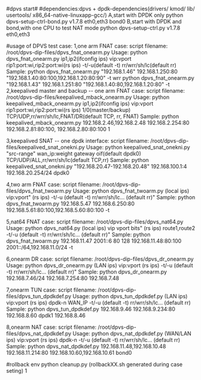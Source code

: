 #dpvs start#
#dependencies:dpvs + dpdk-dependencies(drivers/  kmod/  lib/  usertools/  x86_64-native-linuxapp-gcc/) 
A,start with DPDK only
python dpvs-setup-ctrl-bond.py v1.7.8 eth0,eth3 bond0
B,start with DPDK and bond,with one CPU to test NAT mode
python dpvs-setup-ctrl.py v1.7.8 eth0,eth3

#usage of DPVS test case:
1,one arm FNAT case:
script filename: /root/dpvs-dip-files/dpvs_fnat_onearm.py
Usage:
      python dpvs_fnat_onearm.py  ip1,ip2(ifconfig ips) vip:vport
      rip1:port:wi,rip2:port:wi(rs ips)   -t/-u(default -t) rr/wrr/sh/lc(default rr)
Sample:
    python dpvs_fnat_onearm.py "192.168.1.46" 192.168.1.250:80 "192.168.1.40:80:100,192.168.1.20:80:90" -t wrr
    python dpvs_fnat_onearm.py "192.168.1.43" 192.168.1.251:80 "192.168.1.40:80,192.168.1.20:80" -t
2,keepalived master and backup -- one arm FNAT case:
script filename: /root/dpvs-dip-files/keepalived_mback_onearm.py
Usage:
      python keepalived_mback_onearm.py  ip1,ip2(ifconfig ips) vip:vport
      rip1:port:wi,rip2:port:wi(rs ips)   1/0(master/backup) TCP/UDP,rr/wrr/sh/lc,FNAT/DR(default  TCP, rr, FNAT)
Sample:
      python keepalived_mback_onearm.py 192.168.2.46,192.168.2.48 192.168.2.254:80 192.168.2.81:80:100, 192.168.2.80:80:100 1    

3,keepalived SNAT -- one dpdk interface:
script filename: /root/dpvs-dip-files/keepalived_snat_onekni.py
Usage:
      python keepalived_snat_onekni.py "src-range"  wan_ip:weight gateway oif(default dpdk0) 
                  TCP/UDP/ALL,rr/wrr/sh/lc(default TCP,rr)
Sample:
      python keepalived_snat_onekni.py "192.168.20.47-192.168.20.48"  192.168.100.1:4 192.168.20.254/24 dpdk0

4,two arm FNAT case:
script filename: /root/dpvs-dip-files/dpvs_fnat_twoarm.py
Usage:
      python dpvs_fnat_twoarm.py  (local ips) vip:vport"
             (rs ips)   -t/-u (default -t) rr/wrr/sh/lc... (default rr)"
Sample:
      python dpvs_fnat_twoarm.py 192.168.5.47 192.168.6.250:80 192.168.5.61:80:100,192.168.5.60:80:100 -t

5,nat64 FNAT case:
script filename: /root/dpvs-dip-files/dpvs_nat64.py
Usage:
      python dpvs_nat64.py  (local ips) vip vport bits"
             (rs ips) route1,route2  -t/-u (default -t) rr/wrr/sh/lc... (default rr)"
Sample:
      python dpvs_fnat_twoarm.py  192.168.11.47 2001::6 80 128 192.168.11.48:80:100 2001::/64,192.168.11.0/24 -t

6,onearm DR case:
script filename: /root/dpvs-dip-files/dpvs_dr_onearm.py
Usage:
      python dpvs_dr_onearm.py  (LAN ips) vip:vport
             (rs ips)  -t/-u (default -t) rr/wrr/sh/lc... (default rr)"
Sample:
      python dpvs_dr_onearm.py 192.168.7.46/24 192.168.7.254:80 192.168.7.48


7,onearm TUN case:
script filename: /root/dpvs-dip-files/dpvs_tun_dpdkdef.py
Usage:
      python dpvs_tun_dpdkdef.py  (LAN ips) vip:vport
             (rs ips) dpdk-n WAN_IP  -t/-u (default -t) rr/wrr/sh/lc... (default rr)
Sample:
      python dpvs_tun_dpdkdef.py 192.168.9.46 192.168.9.234:80 192.168.8.60 dpdk1 192.168.8.46      

8,onearm NAT case:
script filename: /root/dpvs-dip-files/dpvs_nat_dpdkdef.py
Usage:
      python dpvs_nat_dpdkdef.py  (WAN/LAN ips) vip:vport
             (rs ips) dpdk-n  -t/-u (default -t) rr/wrr/sh/lc... (default rr)
Sample:
      python dpvs_nat_dpdkdef.py 192.168.11.48,192.168.10.48 192.168.11.214:80 192.168.10.60,192.168.10.61 bond0

#rollback env
python cleanup.py (rollbackXX.sh generated during case seting) 1

